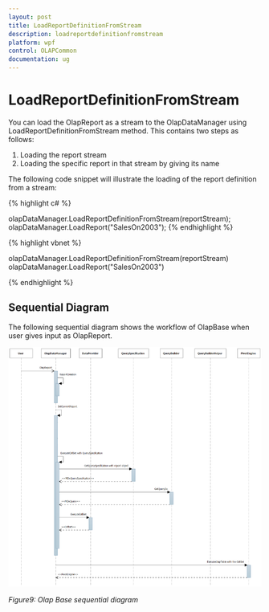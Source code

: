 ```yaml
---
layout: post
title: LoadReportDefinitionFromStream
description: loadreportdefinitionfromstream
platform: wpf
control: OLAPCommon
documentation: ug
---
```


# LoadReportDefinitionFromStream



You can load the OlapReport as a stream to the OlapDataManager using LoadReportDefinitionFromStream method. This contains two steps as follows:

1. Loading the report stream 
2. Loading the specific report in that stream by giving its name

The following code snippet will illustrate the loading of the report definition from a stream:



{% highlight c# %}

olapDataManager.LoadReportDefinitionFromStream(reportStream);
olapDataManager.LoadReport("SalesOn2003");
{% endhighlight  %}


{% highlight vbnet %}

olapDataManager.LoadReportDefinitionFromStream(reportStream)
olapDataManager.LoadReport("SalesOn2003")

{% endhighlight  %}

## Sequential Diagram

The following sequential diagram shows the workflow of OlapBase when user gives input as OlapReport.

![](LoadReportDefinitionFromStream_images/LoadReportDefinitionFromStream_img1.png)





_Figure9: Olap Base sequential diagram_



